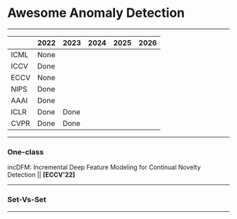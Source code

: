# Awesome Anomaly Detection

-----

|        | 2022 | 2023 | 2024 | 2025 | 2026 |
|--------|------|------|------|------|------|
| ICML   | None |      |      |      |      |
| ICCV   | Done |      |      |      |      |
| ECCV   | None |      |      |      |      |
| NIPS   | Done |      |      |      |      |
| AAAI   | Done |      |      |      |      |
| ICLR   | Done | Done |      |      |      |
| CVPR   | Done | Done |      |      |      |

-----

### One-class

incDFM: Incremental Deep Feature Modeling for Continual Novelty Detection || **[ECCV'22]**

-----

### Set-Vs-Set

-----
